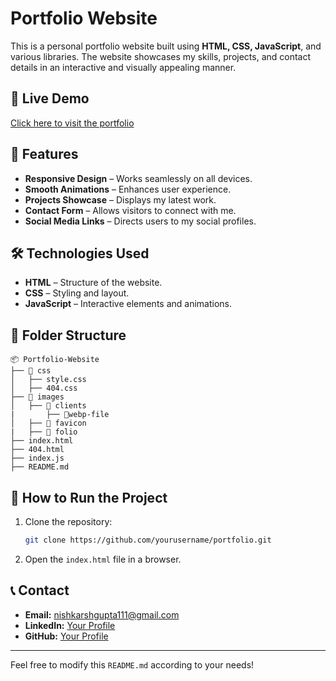 # Portfolio Website

This is a personal portfolio website built using **HTML, CSS, JavaScript**, and various libraries. The website showcases my skills, projects, and contact details in an interactive and visually appealing manner.

## 🔗 Live Demo
[Click here to visit the portfolio](https://portfolio-nishkarsh.netlify.app/) 

## 📌 Features
- **Responsive Design** – Works seamlessly on all devices.
- **Smooth Animations** – Enhances user experience.
- **Projects Showcase** – Displays my latest work.
- **Contact Form** – Allows visitors to connect with me.
- **Social Media Links** – Directs users to my social profiles.

## 🛠️ Technologies Used
- **HTML** – Structure of the website.
- **CSS** – Styling and layout.
- **JavaScript** – Interactive elements and animations.

## 📁 Folder Structure
```
📦 Portfolio-Website
├── 📂 css
│   ├── style.css
│   ├── 404.css
├── 📂 images
│   ├── 📂 clients 
|       ├── 📂webp-file
│   ├── 📂 favicon
|   ├── 📂 folio
├── index.html
├── 404.html
├── index.js
├── README.md
```

## 🚀 How to Run the Project
1. Clone the repository:
   ```sh
   git clone https://github.com/yourusername/portfolio.git
   ```
2. Open the `index.html` file in a browser.

## 📞 Contact
- **Email:** nishkarshgupta111@gmail.com
- **LinkedIn:** [Your Profile](https://www.linkedin.com/in/nishkarsh-gupta-/)
- **GitHub:** [Your Profile](https://github.com/Nishkarshgupt)

---

Feel free to modify this `README.md` according to your needs!
